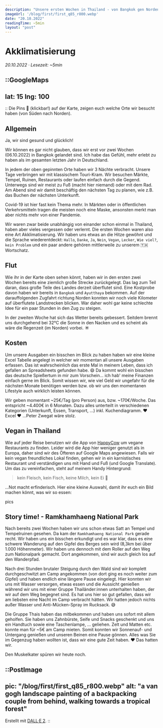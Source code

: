 ```yaml
---
description: "Unsere ersten Wochen in Thailand - von Bangkok gen Norden."
imageUrl: '/blog/first/first_q85_r800.webp'
date: "20.10.2022"
readingTime: ~5min
layout: "post"
---
```

# Akklimatisierung

_20.10.2022 · Lesezeit: ~5min_

::GoogleMaps
---
lat: 15
lng: 100
---
::
Die Pins :round_pushpin: (klickbar!) auf der Karte, zeigen euch welche Orte wir besucht haben (von Süden nach Norden).

## Allgemein
Ja, wir sind gesund und glücklich!

Wir können es gar nicht glauben, dass wir erst vor zwei Wochen (06.10.2022) in Bangkok gelandet sind. Ich habe das Gefühl, mehr erlebt zu haben als im gesamten letzten Jahr in Deutschland. 

In jedem der oben gepinnten Orte haben wir 3 Nächte verbracht. Unsere Tage verbringen wir mit klassischem Touri-Kram. Wir besuchen Märkte, Tempel, Ruinen, Restaurants oder laufen einfach durch die Gegend. Unterwegs sind wir meist zu Fuß (macht hier niemand) oder mit dem Rad. Am Abend sind wir damit beschäftig den nächsten Tag zu planen, wie z.B. das Buchen der nächsten Unterkunft.

Covid-19 ist hier fast kein Thema mehr. In Märkten oder in öffentlichen Verkehrsmitteln tragen die meisten noch eine Maske, ansonsten merkt man aber nichts mehr von einer Pandemie.

Wir waren zwar beide unabhängig von einander schon einmal in Thailand, haben aber vieles vergessen oder verlernt. Die ersten Wochen waren also eine Art Akklimatisierung. Wir haben uns etwas an die Hitze gewöhnt und die Sprache wiederentdeckt: `Hallo`, `Danke`, `Ja`, `Nein`, `Vegan`, `Lecker`, `Wie viel?`, `kein Problem` und ein paar andere gehören mittlerweile zu unserem 🇹🇭 Wortschatz.

## Flut
Wie ihr in der Karte oben sehen könnt, haben wir in den ersten zwei Wochen bereits eine ziemlich große Strecke zurückgelegt. Das lag zum Teil daran, dass große Teile des Landes derzeit überflutet sind. Eine Kostprobe davon haben wir bereits in `Bangkok` und `Ayutthaya` bekommen. Auf der darauffolgenden Zugfahrt richtung Norden konnten wir noch viele Kilometer auf überflutete Landstrecken blicken. War daher wohl gar keine schlechte Idee für ein paar Stunden in den Zug zu steigen.

In der zweiten Woche hat sich das Wetter bereits gebessert. Seitdem brennt uns durchgehend bei 32°C die Sonne in den Nacken und es scheint als wäre die Regenzeit (im Norden) vorbei. :sunny:

## Kosten
Um unsere Ausgaben ein bisschen im Blick zu haben haben wir eine kleine Excel Tabelle angelegt in welcher wir momentan all unsere Ausgaben erfassen. Das ist wahrscheinlich das erste Mal in meinem Leben, dass ich gefallen an Spreadsheets gefunden habe. :smile: Da kommt wohl ein bisschen das deutsche Spießertum in mir zum Vorschein... ich hab' meine Finanzen einfach gerne im Blick. Somit wissen wir, wie viel Geld wir ungefahr für die nächsten Monate benötigen werden bzw. ob wir uns den momentanen Lifestyle auch wirklich leisten können. 

Wir geben momentant ~25€/Tag (pro Person) aus, bzw. ~170€/Woche. Das entspricht ~4.400€ in 6 Monaten. Dazu alles unterteilt in verschiedenen Kategorien (Unterkunft, Essen, Transport, ...) inkl. Kuchendiagramm. :heart: Excel :heart: ...Peter Zwegat wäre stolz.

## Vegan in Thailand
Wie auf jeder Reise benutzen wir die App von [HappyCow](https://www.happycow.net/) um vegane Restaurants zu finden. Leider wird die App hier weniger genutzt als in Europa, daher sind wir des Öfteren auf Google Maps angewiesen. Falls wir kein vegan freundliches Lokal finden, gehen wir in ein karnistisches Restaurant und verständigen uns mit Hand und Fuß (und Google Translate). Um das zu vereinfachen, steht auf meinem Handy Hintergrund:
> kein Fleisch, kein Fisch, keine Milch, kein Ei :pray:

...Not macht erfinderisch. Hier eine kleine Auswahl, damit ihr euch ein Bild machen könnt, was wir so essen:

pics

## Story time! - Ramkhamhaeng National Park
Nach bereits zwei Wochen haben wir uns schon etwas Satt an Tempel und Tempelruinen gesehen. Da kam der `Ramkhamhaeng National Park` gerade recht. Wir haben uns ein bisschen erkundigt und es war klar, dass es eine schwere Wanderung auf den Gipfel des Berges sein wird (8,3km bei über 1.000 Höhenmeter). Wir haben uns dennoch mit dem Roller auf den Weg zum Nationalpark gemacht. Dort angekommen, sind wir auch gleich los auf den Wanderpfad. 

Nach drei Stunden brutaler Steigung durch den Wald sind wir komplett durchgeschwitzt am Camp angekommen (von dort ging es noch weiter zum Gipfel) und haben endlich eine längere Pause eingelegt. 
Hier konnten wir uns mit Wasser versorgen, etwas essen und die Aussicht genießen während wir uns mit einer Gruppe Thailänder:innen unterhalten haben, der wir auf dem Weg begegnet sind.
Es hat uns hier so gut gefallen, dass wir am liebsten eine Nacht im Camp verbracht hätten. Wir hatten jedoch nichts außer Wasser und Anti-Mücken-Spray im Rucksack. :sweat_smile: 

Die Gruppe Thais haben das mitbekommen und haben uns sofort mit allem geholfen. Sie haben uns Zahnbürste, Seife und Snacks geschenkt und uns ein Handtuch sowie eine Taschenlampe, ... geliehen. Zelt und Matten etc. konnte man für ~5€ am Camp mieten. Somit konnten wir Sonnenauf- und Untergang genießen und unseren Beinen eine Pause gönnen.
Alles was Sie im Gegenzug haben wollten ist, dass wir eine gute Zeit haben. :heart: Das hatten wir.

Den Muskelkater spüren wir heute noch.

::PostImage
---
pic: "/blog/first/first_q85_r800.webp"
alt: "a van gogh landscape painting of a backpacking couple from behind, walking towards a tropical forest"
---
Erstellt mit [DALL·E 2](https://openai.com/dall-e-2/).
::
